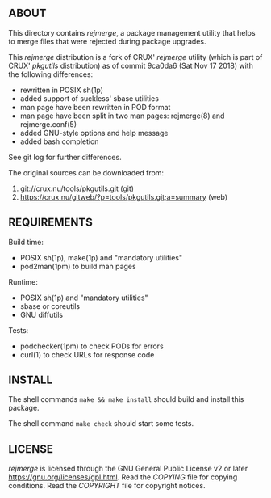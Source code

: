ABOUT
-----
This directory contains *rejmerge*, a package management utility
that helps to merge files that were rejected during package upgrades.

This *rejmerge* distribution is a fork of CRUX' *rejmerge* utility
(which is part of CRUX' *pkgutils* distribution) as of commit 9ca0da6
(Sat Nov 17 2018) with the following differences:

  * rewritten in POSIX sh(1p)
  * added support of suckless' sbase utilities
  * man page have been rewritten in POD format
  * man page have been split in two man pages:
    rejmerge(8) and rejmerge.conf(5)
  * added GNU-style options and help message
  * added bash completion

See git log for further differences.

The original sources can be downloaded from:
  1. git://crux.nu/tools/pkgutils.git                         (git)
  2. https://crux.nu/gitweb/?p=tools/pkgutils.git;a=summary   (web)

REQUIREMENTS
------------
Build time:
  * POSIX sh(1p), make(1p) and "mandatory utilities"
  * pod2man(1pm) to build man pages

Runtime:
  * POSIX sh(1p) and "mandatory utilities"
  * sbase or coreutils
  * GNU diffutils

Tests:
  * podchecker(1pm) to check PODs for errors
  * curl(1) to check URLs for response code

INSTALL
-------
The shell commands `make && make install` should build and install
this package.

The shell command `make check` should start some tests.

LICENSE
-------
*rejmerge* is licensed through the GNU General Public License v2 or
later <https://gnu.org/licenses/gpl.html>.
Read the *COPYING* file for copying conditions.
Read the *COPYRIGHT* file for copyright notices.

<!-- vim:sw=2:ts=2:sts=2:et:cc=72:tw=70
End of file. -->
